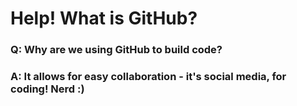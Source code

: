 # Help! What is GitHub?

### Q: Why are we using GitHub to build code?
### A: It allows for easy collaboration - it's social media, for coding! Nerd :)



